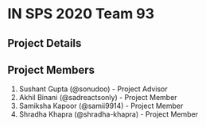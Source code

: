 # IN SPS 2020 Team 93

## Project Details

## Project Members

1. Sushant Gupta (@sonudoo) - Project Advisor
2.  Akhil Binani (@sadreactsonly) - Project Member
3. Samiksha Kapoor (@samii9914) - Project Member
4. Shradha Khapra (@shradha-khapra) - Project Member
